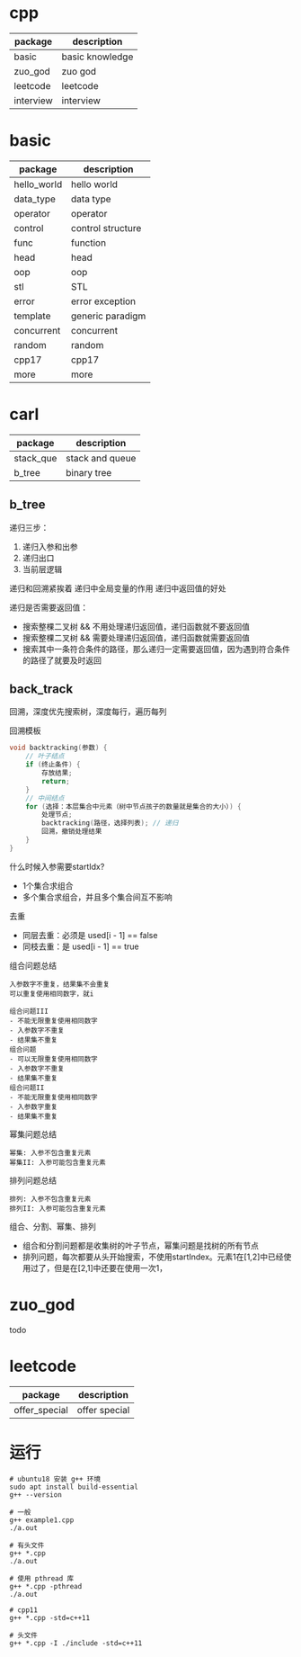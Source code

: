 # cpp
| package   | description     |
|-----------|-----------------|
| basic     | basic knowledge |
| zuo_god   | zuo god         |
| leetcode  | leetcode        |
| interview | interview       |

# basic
| package   | description       |
|-------------|-------------------|
| hello_world | hello world       |
| data_type   | data type         |
| operator    | operator          |
| control     | control structure |
| func        | function          |
| head        | head              |
| oop         | oop               |
| stl         | STL               |
| error       | error exception   |
| template    | generic paradigm  |
| concurrent  | concurrent        |
| random|random|
| cpp17       | cpp17             |
| more        | more              |

# carl
| package   | description   |
|-----------|---------------|
| stack_que     | stack and queue |
| b_tree     | binary tree |

## b_tree
递归三步：
1. 递归入参和出参
2. 递归出口
3. 当前层逻辑

递归和回溯紧挨着
递归中全局变量的作用
递归中返回值的好处

递归是否需要返回值：
- 搜索整棵二叉树 && 不用处理递归返回值，递归函数就不要返回值
- 搜索整棵二叉树 && 需要处理递归返回值，递归函数就需要返回值
- 搜索其中一条符合条件的路径，那么递归一定需要返回值，因为遇到符合条件的路径了就要及时返回
## back_track
回溯，深度优先搜索树，深度每行，遍历每列

回溯模板
```cpp
void backtracking(参数) {
    // 叶子结点
    if (终止条件) {
        存放结果;
        return;
    }
    // 中间结点
    for (选择：本层集合中元素（树中节点孩子的数量就是集合的大小）) {
        处理节点;
        backtracking(路径，选择列表); // 递归
        回溯，撤销处理结果
    }
}
```

什么时候入参需要startIdx?
- 1个集合求组合
- 多个集合求组合，并且多个集合间互不影响

去重
- 同层去重：必须是 used[i - 1] == false
- 同枝去重：是 used[i - 1] == true

组合问题总结
```text
入参数字不重复，结果集不会重复
可以重复使用相同数字，就i

组合问题III
- 不能无限重复使用相同数字
- 入参数字不重复
- 结果集不重复
组合问题
- 可以无限重复使用相同数字
- 入参数字不重复
- 结果集不重复
组合问题II
- 不能无限重复使用相同数字
- 入参数字重复
- 结果集不重复
```
幂集问题总结
```text
幂集: 入参不包含重复元素
幂集II: 入参可能包含重复元素
```
排列问题总结
```text
排列: 入参不包含重复元素
排列II: 入参可能包含重复元素
```

组合、分割、幂集、排列
- 组合和分割问题都是收集树的叶子节点，幂集问题是找树的所有节点
- 排列问题，每次都要从头开始搜索，不使用startIndex。元素1在[1,2]中已经使用过了，但是在[2,1]中还要在使用一次1，
# zuo_god
todo

# leetcode
| package   | description   |
|-----------|---------------|
| offer_special     | offer special |

# 运行
```shell
# ubuntu18 安装 g++ 环境
sudo apt install build-essential
g++ --version

# 一般
g++ example1.cpp
./a.out

# 有头文件
g++ *.cpp
./a.out

# 使用 pthread 库
g++ *.cpp -pthread
./a.out

# cpp11
g++ *.cpp -std=c++11

# 头文件
g++ *.cpp -I ./include -std=c++11
```